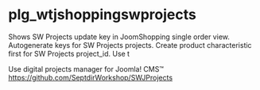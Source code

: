 # plg_wtjshoppingswprojects
Shows SW Projects update key in JoomShopping single order view. Autogenerate keys for SW Projects projects. Create product characteristic first for SW Projects project_id. Use t

Use digital projects manager for Joomla! CMS™
https://github.com/SeptdirWorkshop/SWJProjects
